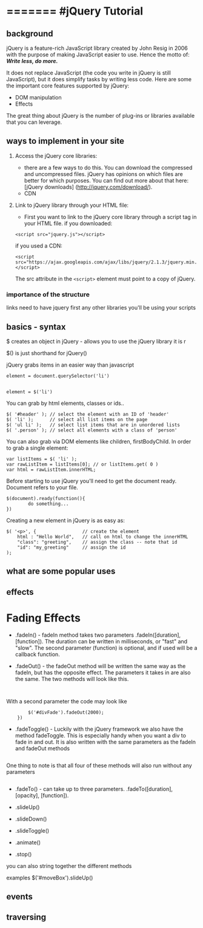=======
#jQuery Tutorial
===

## background
jQuery is a feature-rich JavaScript library created by John Resig in 2006 with the purpose of making JavaScript easier to use.
Hence the motto of: **_Write less, do more._**

It does not replace JavaScript (the code you write in jQuery is still JavaScript), but it does simplify tasks by
writing less code.
Here are some the important core features supported by jQuery:

 * DOM manipulation
 * Effects

The great thing about jQuery is the number of plug-ins or libraries available that you can leverage.  

## ways to implement in your site
1. Access the jQuery core libraries:
   * there are a few ways to do this. You can download the compressed and uncompressed files. jQuery has opinions on which files are better for which purposes.
   You can find out more about that here: [jQuery downloads] (http://jquery.com/download/).
   * CDN
1. Link to jQuery library through your HTML file:
   * First you want to link to the jQuery core library through a script tag in your HTML file.
   if you downloaded:
   
	```    
	<script src="jquery.js"></script>
    
    ```
   if you used a CDN:
   
	``` 
   <script src="https://ajax.googleapis.com/ajax/libs/jquery/2.1.3/jquery.min.js"></script>
    
    ```

   The src attribute in the `<script>` element must point to a copy of jQuery.

 ### importance of the structure
  
 links need to have jquery first
 any other libraries you'll be using
 your scripts 
 
## basics - syntax
	
$ creates an object in jQuery - allows you to use the jQuery library 
it is r

$() is just shorthand for jQuery()

jQuery grabs items in an easier way than javascript

	element = document.querySelector('li')
	
	
	element = $('li')
	
You can grab by html elements, classes or ids..

	$( '#header' ); // select the element with an ID of 'header'
	$( 'li' );      // select all list items on the page
	$( 'ul li' );   // select list items that are in unordered lists
	$( '.person' ); // select all elements with a class of 'person'	
	
You can also grab via DOM elements like children, firstBodyChild.
 In order to grab a single element:
 
 	var listItems = $( 'li' );
	var rawListItem = listItems[0]; // or listItems.get( 0 )
	var html = rawListItem.innerHTML;
	
Before starting to use jQuery you'll need to get the document ready.
Document refers to your file.

	$(document).ready(function(){
			do something...
	})

Creating a new element in jQuery is as easy as:

	$( '<p>', {					// create the element
		html : "Hello World",	// call on html to change the innerHTML
		"class": "greeting",	// assign the class -- note that id 
		"id": "my_greeting"		// assign the id 
	); 


## what are some popular uses

## effects

# Fading Effects

* .fadeIn() - fadeIn method takes two parameters .fadeIn([duration], [function]). The duration can be written in milliseconds, or "fast" and "slow". The second parameter (function) is optional, and if used will be a callback function.  

* .fadeOut() - the fadeOut method will be written the same way as the fadeIn, but has the opposite effect. The parameters it takes in are also the same. The two methods will look like this.

``` $('#divFade').fadeIn(2000)
```

``` $('#divFade').fadeOut(2000)
```

With a second parameter the code may look like
``` $('#divFade').fadeIn(2000, function(){
        $('#divFade').fadeOut(2000);    
    })
```

* .fadeToggle() - Luckily with the jQuery framework we also have the method fadeToggle. This is especially handy when you want a div to fade in and out. It is also written with the same parameters as the fadeIn and fadeOut methods 
```$('#divFade').fadeToggle(2000);
```

One thing to note is that all four of these methods will also run without any parameters
```$('#divFade').fadeToggle();
```

* .fadeTo() - can take up to three parameters. .fadeTo([duration], [opacity], [function]).


* .slideUp()
* .slideDown()
* .slideToggle()
* .animate()
* .stop()

you can also string together the different methods

examples 
$('#moveBox').slideUp()



## events

## traversing
